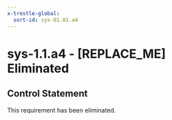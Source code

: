 ```yaml
---
x-trestle-global:
  sort-id: sys-01.01.a4
---
```


# sys-1.1.a4 - \[REPLACE_ME\] Eliminated

## Control Statement

This requirement has been eliminated.

